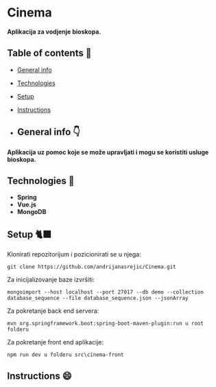 # Cinema
**Aplikacija za vodjenje bioskopa.**

## Table of contents :book:
* [General info](#general-info-point_down)
* [Technologies](#technologies-wrench)
* [Setup](#setup-black_cat)
* [Instructions](#instructions-smile)

* ## General info :point_down:
**Aplikacija uz pomoc koje se može upravljati i mogu se koristiti usluge bioskopa.**

## Technologies :wrench:
- **Spring**
- **Vue.js**
- **MongoDB**

## Setup :black_cat:
Klonirati repozitorijum i pozicionirati se u njega:
```
git clone https://github.com/andrijanasrejic/Cinema.git
```

Za inicijalizovanje baze izvršiti:
```
mongoimport --host localhost --port 27017 --db demo --collection database_sequence --file database_sequence.json --jsonArray
```

Za pokretanje back end servera:
```
mvn org.springframework.boot:spring-boot-maven-plugin:run u root folderu
```

Za pokretanje front end aplikacije:
```
npm run dev u folderu src\cinema-front
```

## Instructions :smile:












